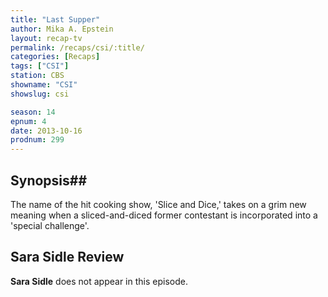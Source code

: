 ```yaml
---
title: "Last Supper"
author: Mika A. Epstein
layout: recap-tv
permalink: /recaps/csi/:title/
categories: [Recaps]
tags: ["CSI"]
station: CBS
showname: "CSI"
showslug: csi

season: 14
epnum: 4  
date: 2013-10-16
prodnum: 299  
---
```


## Synopsis## 

The name of the hit cooking show, 'Slice and Dice,' takes on a grim new meaning when a sliced-and-diced former contestant is incorporated into a 'special challenge'.

## Sara Sidle Review

**Sara Sidle** does not appear in this episode.
